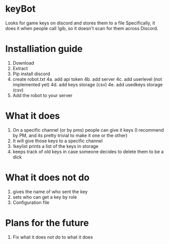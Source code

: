# keyBot #
Looks for game keys on discord and stores them to a file
Specifically, it does it when people call !gib, so it doesn't scan for them across Discord.  

# Installiation guide
1. Download
2. Extract
3. Pip install discord
4. create robot.txt
 4a. add api token
 4b. add server
 4c. add userlevel (not implemented yet)
 4d. add keys storage (csv)
 4e. add usedkeys storage (csv)
5. Add the robot to your server

# What it does
1. On a specific channel (or by pms) people can give it keys (I recommend by PM, and its pretty trivial to make it one or the other)
2. It will give those keys to a specific channel
3. !keylist prints a list of the keys in storage
4. keeps track of old keys in case someone decides to delete them to be a dick

# What it does not do
1. gives the name of who sent the key 
2. sets who can get a key by role
3. Configuration file

# Plans for the future
1. Fix what it does not do to what it does

